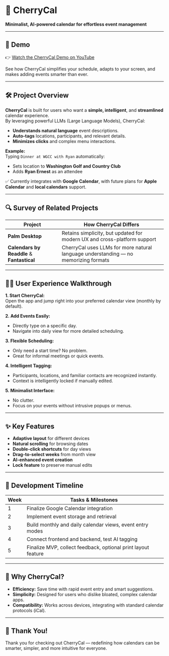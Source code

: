 # 🍒 CherryCal

**Minimalist, AI-powered calendar for effortless event management**

---

## 🎥 Demo

👉 [Watch the CherryCal Demo on YouTube](https://youtu.be/AWjQ8cUXmzo)

See how CherryCal simplifies your schedule, adapts to your screen, and makes adding events smarter than ever.

---

## 🛠 Project Overview

**CherryCal** is built for users who want a **simple, intelligent**, and **streamlined** calendar experience.  
By leveraging powerful LLMs (Large Language Models), CherryCal:

- **Understands natural language** event descriptions.
- **Auto-tags** locations, participants, and relevant details.
- **Minimizes clicks** and complex menu interactions.

**Example:**  
Typing `Dinner at WGCC with Ryan` automatically:

- Sets location to **Washington Golf and Country Club**
- Adds **Ryan Ernest** as an attendee

✅ Currently integrates with **Google Calendar**, with future plans for **Apple Calendar** and **local calendars** support.

---

## 🔍 Survey of Related Projects

| Project                   | How CherryCal Differs                          |
|----------------------------|------------------------------------------------|
| **Palm Desktop**           | Retains simplicity, but updated for modern UX and cross-platform support |
| **Calendars by Readdle** & **Fantastical** | CherryCal uses LLMs for more natural language understanding — no memorizing formats |

---

## 👩‍💻 User Experience Walkthrough

**1. Start CherryCal:**  
Open the app and jump right into your preferred calendar view (monthly by default).

**2. Add Events Easily:**  
- Directly type on a specific day.
- Navigate into daily view for more detailed scheduling.

**3. Flexible Scheduling:**  
- Only need a start time? No problem.
- Great for informal meetings or quick events.

**4. Intelligent Tagging:**  
- Participants, locations, and familiar contacts are recognized instantly.
- Context is intelligently locked if manually edited.

**5. Minimalist Interface:**  
- No clutter.
- Focus on your events without intrusive popups or menus.

---

## ✨ Key Features

- **Adaptive layout** for different devices
- **Natural scrolling** for browsing dates
- **Double-click shortcuts** for day views
- **Drag-to-select weeks** from month view
- **AI-enhanced event creation**
- **Lock feature** to preserve manual edits

---

## 📆 Development Timeline

| Week | Tasks & Milestones |
|-----|--------------------|
| 1 | Finalize Google Calendar integration |
| 2 | Implement event storage and retrieval |
| 3 | Build monthly and daily calendar views, event entry modes |
| 4 | Connect frontend and backend, test AI tagging |
| 5 | Finalize MVP, collect feedback, optional print layout feature |

---

## 🎯 Why CherryCal?

- **Efficiency:** Save time with rapid event entry and smart suggestions.
- **Simplicity:** Designed for users who dislike bloated, complex calendar apps.
- **Compatibility:** Works across devices, integrating with standard calendar protocols (iCal).

---

## 📢 Thank You!

Thank you for checking out CherryCal — redefining how calendars can be smarter, simpler, and more intuitive for everyone.
